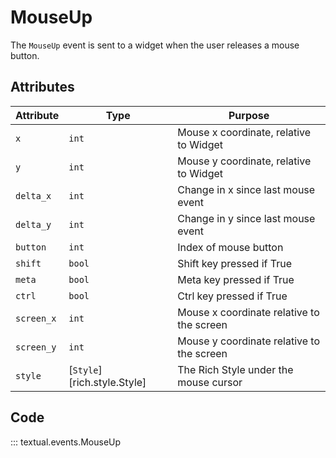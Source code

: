 # MouseUp

The `MouseUp` event is sent to a widget when the user releases a mouse button.

## Attributes

| Attribute  | Type                        | Purpose                                   |
|------------|-----------------------------|-------------------------------------------|
| `x`        | `int`                       | Mouse x coordinate, relative to Widget    |
| `y`        | `int`                       | Mouse y coordinate, relative to Widget    |
| `delta_x`  | `int`                       | Change in x since last mouse event        |
| `delta_y`  | `int`                       | Change in y since last mouse event        |
| `button`   | `int`                       | Index of mouse button                     |
| `shift`    | `bool`                      | Shift key pressed if True                 |
| `meta`     | `bool`                      | Meta key pressed if True                  |
| `ctrl`     | `bool`                      | Ctrl key pressed if True                  |
| `screen_x` | `int`                       | Mouse x coordinate relative to the screen |
| `screen_y` | `int`                       | Mouse y coordinate relative to the screen |
| `style`    | [`Style`][rich.style.Style] | The Rich Style under the mouse cursor     |

## Code

::: textual.events.MouseUp
